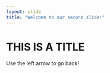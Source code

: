```yaml
---
layout: slide
title: "Welcome to our second slide!"
---
```

# THIS IS A TITLE 
Use the left arrow to go back!
